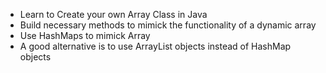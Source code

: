 - Learn to Create your own Array Class in Java
- Build necessary methods to mimick the functionality of a dynamic array
- Use HashMaps to mimick Array
- A good alternative is to use ArrayList objects instead of HashMap objects
